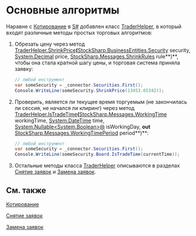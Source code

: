 # Основные алгоритмы

Наравне с [Котирование](StrategyQuoting.md) в [S\#](StockSharpAbout.md) добавлен класс [TraderHelper](xref:StockSharp.Algo.TraderHelper), в который входят различные методы простых торговых алгоритмов:

1. Обрезать цену через метод [TraderHelper.ShrinkPrice](xref:StockSharp.Algo.TraderHelper.ShrinkPrice(StockSharp.BusinessEntities.Security,System.Decimal,StockSharp.Messages.ShrinkRules))**(**[StockSharp.BusinessEntities.Security](xref:StockSharp.BusinessEntities.Security) security, [System.Decimal](xref:System.Decimal) price, [StockSharp.Messages.ShrinkRules](xref:StockSharp.Messages.ShrinkRules) rule**)**, чтобы она стала кратной шагу цены, и торговая система приняла заявку:

   ```cs
   // любой инструмент
   var someSecurity = _connector.Securities.First();
   Console.WriteLine(someSecurity.ShrinkPrice(13453.65342));
   ```
2. Проверить, является ли текущее время торгуемым (не закончилась ли сессия, не начался ли клиринг) через метод [TraderHelper.IsTradeTime](xref:StockSharp.Algo.TraderHelper.IsTradeTime(StockSharp.Messages.WorkingTime,System.DateTime,System.Nullable{System.Boolean}@,StockSharp.Messages.WorkingTimePeriod@))**(**[StockSharp.Messages.WorkingTime](xref:StockSharp.Messages.WorkingTime) workingTime, [System.DateTime](xref:System.DateTime) time, [System.Nullable\<System.Boolean\>@](xref:System.Nullable`1) isWorkingDay, **out** [StockSharp.Messages.WorkingTimePeriod](xref:StockSharp.Messages.WorkingTimePeriod) period**)**: 

   ```cs
   // любой инструмент
   var someSecurity = _connector.Securities.First();
   Console.WriteLine(someSecurity.Board.IsTradeTime(currentTime));
   ```
3. Остальные методы класса [TraderHelper](xref:StockSharp.Algo.TraderHelper) описываются в разделах [Снятие заявок](OrdersCancel.md) и [Замена заявок](OrdersReRegister.md). 

## См. также

[Котирование](StrategyQuoting.md)

[Снятие заявок](OrdersCancel.md)

[Замена заявок](OrdersReRegister.md)

